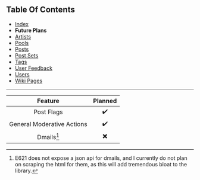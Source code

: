 ## Table Of Contents
- [Index](README.md)
- **Future Plans**
- [Artists](Artists.md)
- [Pools](Pools.md)
- [Posts](Posts.md)
- [Post Sets](PostSets.md)
- [Tags](Tags.md)
- [User Feedback](UserFeedback.md)
- [Users](Users.md)
- [Wiki Pages](WikiPages.md)

<hr>

|           Feature          | Planned |
|:--------------------------:|:-------:|
|         Post Flags         |    ✔️    |
| General Moderative Actions |    ✔️    |
|         Dmails[^1]         |    ✖️    |

[^1]: E621 does not expose a json api for dmails, and I currently do not plan on scraping the html for them, as this will add tremendous bloat to the library.
